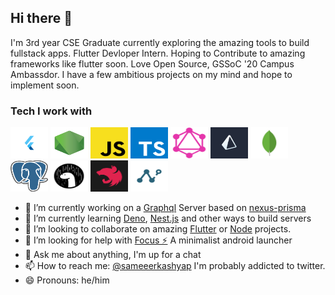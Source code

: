 ## Hi there 👋

I'm 3rd year CSE Graduate currently exploring the amazing tools to build fullstack apps. Flutter Devloper Intern. Hoping to Contribute to amazing frameworks like flutter soon.
Love Open Source, GSSoC '20 Campus Ambassdor. I have a few ambitious projects on my mind and hope to implement soon.

### Tech I work with

<img src="./assets/flutter.png" alt="flutter" height="50" width="60"/>  <img src="./assets/node.png" alt="node" height="50" width="60"/> <img src="./assets/js.png" alt="js" height="50" width="60"/>  <img src="./assets/ts.png" alt="ts" height="50" width="60"/>  <img src="./assets/gql.png" alt="gql" height="50" width="60"/>  <img src="./assets/prisma.jpg" alt="prisma" height="50" width="60"/>  <img src="./assets/mongo.jpg" alt="mongo" height="50" width="60"/>  <img src="./assets/postgres.png" alt="postgres" height="50" width="60"/> <img src="./assets/deno.svg" alt="deno" height="50" width="60"/> <img src="./assets/nest.png" alt="nest" height="50" width="60"/> <img src="./assets/nexus.png" alt="nexus" height="50" width="60"/> 




- 🔭 I’m currently working on a [Graphql](https://graphql.org/) Server based on [nexus-prisma](https://nexus.js.org/)
- 🌱 I’m currently learning [Deno](https://deno.land/), [Nest.js](https://nestjs.com/) and other ways to build servers
- 👯 I’m looking to collaborate on amazing [Flutter](https://flutter.dev/) or [Node](https://nodejs.org/en/) projects.
- 🤔 I’m looking for help with [Focus ⚡](https://github.com/Sameerkash/Focus) A minimalist android launcher
- 💬 Ask me about anything, I'm up for a chat
- 📫 How to reach me: [@sameeerkashyap](https://twitter.com/Sameeerkashyap) I'm probably addicted to twitter.
- 😄 Pronouns: he/him
